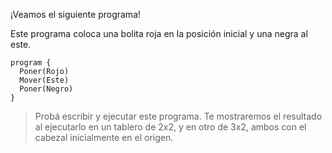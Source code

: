 ¡Veamos el siguiente programa!

Este programa coloca una bolita roja en la posición inicial y una negra al este.

```gobstones
program {
  Poner(Rojo)
  Mover(Este)
  Poner(Negro)
}
```

> Probá escribir y ejecutar este programa. Te mostraremos el resultado al ejecutarlo en un tablero de 2x2, y en otro de 3x2, ambos con el cabezal inicialmente en el origen.